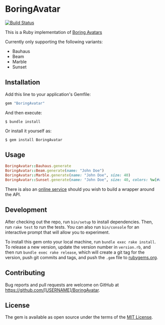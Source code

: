# BoringAvatar

[![Build Status](https://yafoy.semaphoreci.com/badges/boring-avatar/branches/master.svg?style=shields)](https://yafoy.semaphoreci.com/projects/boring-avatar)

This is a Ruby implementation of [Boring Avatars](https://boringavatars.com)

Currently only supporting the following variants:
- Bauhaus
- Beam
- Marble
- Sunset

## Installation

Add this line to your application's Gemfile:

```ruby
gem "BoringAvatar"
```

And then execute:

    $ bundle install

Or install it yourself as:

    $ gem install BoringAvatar

## Usage

```ruby
BoringAvatar::Bauhaus.generate
BoringAvatar::Beam.generate(name: "John Doe")
BoringAvatar::Marble.generate(name: "John Doe", size: 40)
BoringAvatar::Sunset.generate(name: "John Doe", size: 40, colors: %w[#a3a948 #edb92e #f85931 #ce1836 #009989])
```

There is also an [online service](https://github.com/hihayk/boring-avatars-service/) should you wish to build a wrapper around the API.

## Development

After checking out the repo, run `bin/setup` to install dependencies. Then, run `rake test` to run the tests. You can also run `bin/console` for an interactive prompt that will allow you to experiment.

To install this gem onto your local machine, run `bundle exec rake install`. To release a new version, update the version number in `version.rb`, and then run `bundle exec rake release`, which will create a git tag for the version, push git commits and tags, and push the `.gem` file to [rubygems.org](https://rubygems.org).

## Contributing

Bug reports and pull requests are welcome on GitHub at https://github.com/[USERNAME]/BoringAvatar.

## License

The gem is available as open source under the terms of the [MIT License](https://opensource.org/licenses/MIT).
